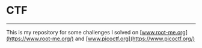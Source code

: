 # CTF
------
This is my repository for some challenges I solved on [www.root-me.org](https://www.root-me.org/) and [www.picoctf.org](https://www.picoctf.org/)
